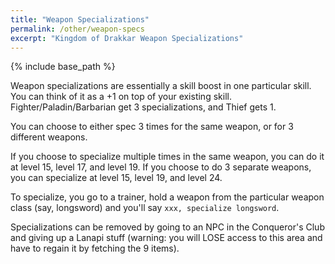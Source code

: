 ```yaml
---
title: "Weapon Specializations"
permalink: /other/weapon-specs
excerpt: "Kingdom of Drakkar Weapon Specializations"
---
```


{% include base_path %}

Weapon specializations are essentially a skill boost in one particular skill. You can think of it as a +1 on top of your existing skill. Fighter/Paladin/Barbarian get 3 specializations, and Thief gets 1.

You can choose to either spec 3 times for the same weapon, or for 3 different weapons.

If you choose to specialize multiple times in the same weapon, you can do it at level 15, level 17, and level 19. If you choose to do 3 separate weapons, you can specialize at level 15, level 19, and level 24. 

To specialize, you go to a trainer, hold a weapon from the particular weapon class (say, longsword) and you'll say `xxx, specialize longsword`.

Specializations can be removed by going to an NPC in the Conqueror's Club and giving up a Lanapi stuff (warning: you will LOSE access to this area and have to regain it by fetching the 9 items).
